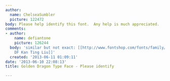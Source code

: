 ```yaml
---
author:
  name: ChelseaSumbler
  picture: 122472
body: Please help identify this font.  Any help is much appreciated.
comments:
- author:
    name: defiantone
    picture: 126244
  body: 'similar but not exact: [[http://www.fontshop.com/fonts/family/df_kan_ting_liu/|
    DF Kan Ting Liu]]'
  created: '2013-06-11 01:09:11'
date: '2013-06-10 22:08:13'
title: Golden Dragon Type Face - Please identify

---
```

